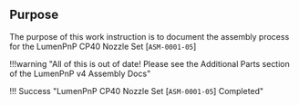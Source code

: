 ## Purpose

The purpose of this work instruction is to document the assembly process for the LumenPnP CP40 Nozzle Set [`ASM-0001-05`]

!!!warning "All of this is out of date! Please see the Additional Parts section of the LumenPnP v4 Assembly Docs"

!!! Success "LumenPnP CP40 Nozzle Set [`ASM-0001-05`] Completed"
